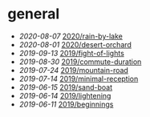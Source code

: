 # general
- *2020-08-07* [2020/rain-by-lake](./2020/rain-by-lake)
- *2020-08-01* [2020/desert-orchard](./2020/desert-orchard)
- *2019-09-13* [2019/fight-of-lights](./2019/fight-of-lights)
- *2019-08-30* [2019/commute-duration](./2019/commute-duration)
- *2019-07-24* [2019/mountain-road](./2019/mountain-road)
- *2019-07-14* [2019/minimal-reception](./2019/minimal-reception)
- *2019-06-15* [2019/sand-boat](./2019/sand-boat)
- *2019-06-14* [2019/lightening](./2019/lightening)
- *2019-06-11* [2019/beginnings](./2019/beginnings)
